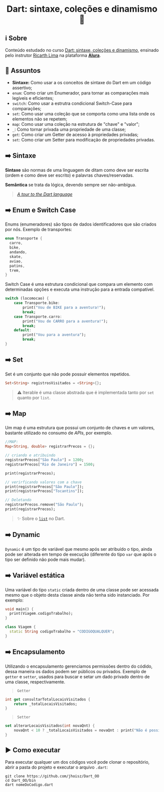 <h1 align="center"> Dart: sintaxe, coleções e dinamismo 🎐 </h1>

## ℹ️ Sobre

Conteúdo estudado no curso [Dart: sintaxe, coleções e dinamismo](https://cursos.alura.com.br/course/dart-sintaxe-colecoes-dinamismo), ensinado pelo instrutor [Ricarth Lima](https://cursos.alura.com.br/user/ricarth-lima) na plataforma **[Alura](https://www.alura.com.br/)**.

## 📌 Assuntos

- **Sintaxe:** Como usar a os conceitos de sintaxe do Dart em um código assertivo;
- `enum`: Como criar um Enumerador, para tornar as comparações mais legíveis e eficientes;
- `switch`: Como usar a estrutra condicional Switch-Case para comparações;
- `set`: Como usar uma coleção que se comporta como uma lista onde os elementos não se repetem;
- `map`: Como usar uma coleção na estrutura de "chave" e "valor";
- `_`: Como tornar privada uma propriedade de uma classe;
- `get`: Como criar um Getter de acesso à propriedades privadas;
- `set`: Como criar um Setter para modificação de propriedades privadas.

## ➡️ Sintaxe

**Sintaxe** são normas de uma linguagem de ditam como deve ser escrita (ordem e como deve ser escrito) e palavras chaves/reservadas.

**Semântica** se trata da lógica, devendo sempre ser não-ambígua.

> [_A tour to the Dart language_](https://dart.dev/guides/language/language-tour)

## ➡️ Enum e Switch Case

Enums (enumeradores) são tipos de dados identificadores que são criados por nós. Exemplo de transportes:

```dart
enum Transporte {
  carro,
  bike,
  andando,
  skate,
  aviao,
  patins,
  trem,
}
```

Switch Case é uma estrutura condicional que compara um elemento com determinadas opções e executa uma instrução para a entrada compatível.

```dart
switch (locomocao) {
    case Transporte.bike:
        print("Vou de BIKE para a aventura!");
        break;
    case Transporte.carro:
        print("Vou de CARRO para a aventura!");
        break;
    default:
        print("Vou para a aventura");
        break;
}
```

## ➡️ Set

Set é um conjunto que não pode possuir elementos repetidos.

```dart
Set<String> registrosVisitados = <String>{};
```

> ⚠️ Iterable é uma classe abstrada que é implementada tanto por `set` quanto por `list`.

## ➡️ Map

Um map é uma estrutura que possui um conjunto de chaves e um valores, bastante utilizado no consumo de _APIs_, por exemplo.

```dart
//MAP:
Map<String, double> registrarPrecos = {};

// criando e atribuindo
registrarPrecos["São Paulo"] = 1200;
registrarPrecos["Rio de Janeiro"] = 1500;

print(registrarPrecos);

// verirficando valores com a chave
print(registrarPrecos["São Paulo"]);
print(registrarPrecos["Tocantins"]);

// Deletando
registrarPrecos.remove("São Paulo");
print(registrarPrecos);
```

> ✨ Sobre o [`list`](https://github.com/jhoisz/Dart_listas) no Dart.

## ➡️ Dynamic

`Dynamic` é um tipo de variável que mesmo após ser atribuído o tipo, ainda pode ser alterada em tempo de execução (diferente do tipo `var` que após o tipo ser definido não pode mais mudar).

## ➡️ Variável estática

Uma variável do tipo `static` criada dentro de uma classe pode ser acessada mesmo que o objeto desta classe ainda não tenha sido instanciado. Por exemplo:

```dart
void main() {
  print(Viagem.codigoTrabalho);
}

class Viagem {
  static String codigoTrabalho = "CODIGOQUALQUER";
}
```

## ➡️ Encapsulamento

Utilizando o encapsulamento gerenciamos permissões dentro do códido, dessa maneira os dados podem ser públicos ou privados. Exemplo de `getter` e `setter`, usados para buscar e setar um dado privado dentro de uma classe, respectivamente.

> `Getter`

```dart
int get consultarTotalLocaisVisitados {
    return _totalLocaisVisitados;
}
```

> `Setter`

```dart
set alterarLocaisVisitados(int novaQnt) {
    novaQnt < 10 ? _totalLocaisVisitados = novaQnt : print("Não é possível.");
}
```

## ▶️ Como executar

Para executar qualquer um dos códigos você pode clonar o repositório, abrir a pasta do projeto e executar o arquivo `.dart`:

```
git clone https://github.com/jhoisz/Dart_OO
cd Dart_OO/bin
dart nomeDoCodigo.dart
```

<!-- A sample command-line application with an entrypoint in `bin/`, library code
in `lib/`, and example unit test in `test/`. -->
